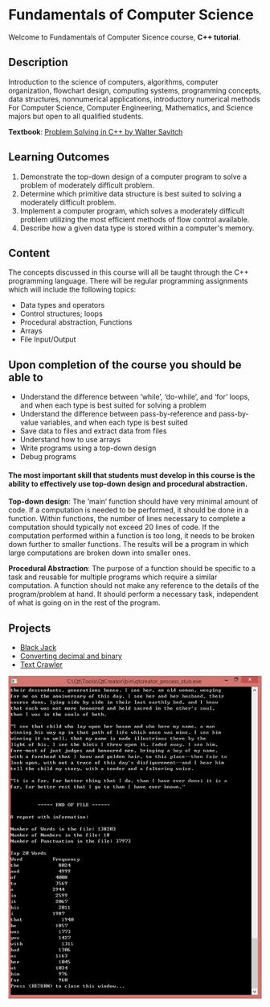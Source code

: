 # Fundamentals of Computer Science

Welcome to Fundamentals of Computer Sicence course, **C++ tutorial**.

## Description

Introduction to the science of computers, algorithms, computer organization, flowchart design, computing systems, programming concepts, data structures, nonnumerical applications, introductory numerical methods For Computer Science, Computer Engineering, Mathematics, and Science majors but open to all qualified students.

**Textbook**: [Problem Solving in C++ by Walter Savitch](./ProblemSolvingwithC++.pdf)

## Learning Outcomes
1. Demonstrate the top-down design of a computer program to solve a problem of moderately difficult problem.
2. Determine which primitive data structure is best suited to solving a moderately difficult problem.
3. Implement a computer program, which solves a moderately difficult problem utilizing the most efficient methods of flow control available.
4. Describe how a given data type is stored within a computer's memory.

## Content
The concepts discussed in this course will all be taught through the C++ programming language. There will be regular programming assignments which will include the following topics:
  - Data types and operators
  - Control structures; loops
  - Procedural abstraction, Functions
  - Arrays
  - File Input/Output
  
## Upon completion of the course you should be able to
  - Understand the difference between ‘while’, ‘do-while’, and ‘for’ loops, and when each type is best suited for solving a problem
  - Understand the difference between pass-by-reference and pass-by-value variables, and when each type is best suited
  - Save data to files and extract data from files
  - Understand how to use arrays
  - Write programs using a top-down design
  - Debug programs

#### The most important skill that students must develop in this course is the ability to effectively use top-down design and procedural abstraction.

**Top-down design**: The ‘main’ function should have very minimal amount of code. If a computation is needed to be performed, it should be done in a function. Within functions, the number of lines necessary to complete a computation should typically not exceed 20 lines of code. If the computation performed within a function is too long, it needs to be broken down further to smaller functions. The results will be a program in which large computations are broken down into smaller ones.

**Procedural Abstraction**: The purpose of a function should be specific to a task and reusable for multiple programs which require a similar computation. A function should not make any reference to the details of the program/problem at hand. It should perform a necessary task, independent of what is going on in the rest of the program.

## Projects

- [Black Jack](https://github.com/zhongqi1112/Fundamentals-of-Computer-Science/tree/master/Ch03MoreFlowofControl/3_8_BlackJack)
- [Converting decimal and binary](https://github.com/zhongqi1112/Fundamentals-of-Computer-Science/tree/master/Ch05FunctionsForAllSubtasks)
- [Text Crawler](https://github.com/zhongqi1112/Fundamentals-of-Computer-Science/tree/master/Ch07Arrays/TokenizerGetNextToken)

![Grawler](https://github.com/zhongqi1112/Fundamentals-of-Computer-Science/blob/master/Ch07Arrays/TokenizerGetNextToken/tokenizer_getnexttoken.jpg.jpg)
